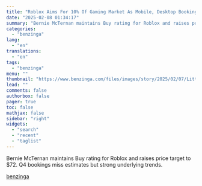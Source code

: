 ```yaml
---
title: "Roblox Aims For 10% Of Gaming Market As Mobile, Desktop Bookings Grow: Analyst"
date: "2025-02-08 01:34:17"
summary: "Bernie McTernan maintains Buy rating for Roblox and raises price target to $72. Q4 bookings miss estimates but strong underlying trends."
categories:
  - "benzinga"
lang:
  - "en"
translations:
  - "en"
tags:
  - "benzinga"
menu: ""
thumbnail: "https://www.benzinga.com/files/images/story/2025/02/07/Little-Boy-Playing-Roblox-Game-On-A-Tabl.jpeg"
lead: ""
comments: false
authorbox: false
pager: true
toc: false
mathjax: false
sidebar: "right"
widgets:
  - "search"
  - "recent"
  - "taglist"
---
```


Bernie McTernan maintains Buy rating for Roblox and raises price target to $72. Q4 bookings miss estimates but strong underlying trends.

[benzinga](https://www.benzinga.com/analyst-ratings/price-target/25/02/43568139/roblox-aims-for-10-of-gaming-market-as-mobile-desktop-bookings-grow-analyst)
